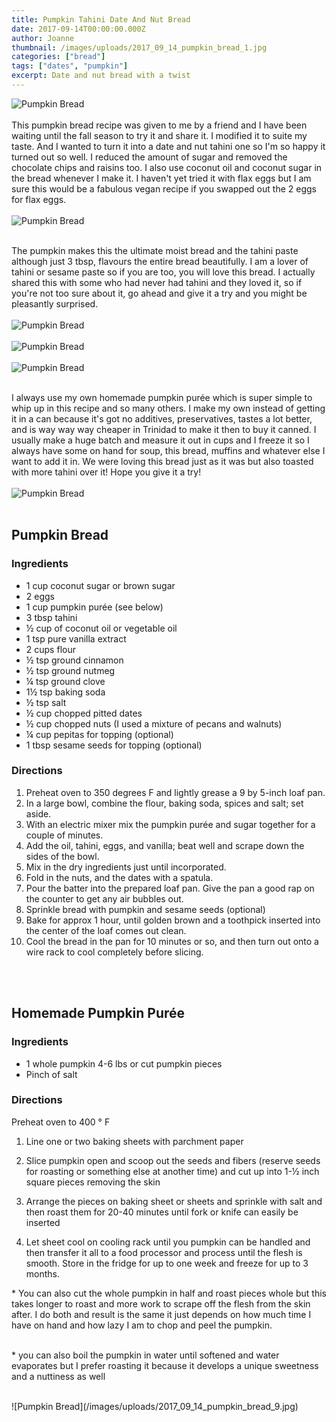 ```yaml
---
title: Pumpkin Tahini Date And Nut Bread
date: 2017-09-14T00:00:00.000Z
author: Joanne
thumbnail: /images/uploads/2017_09_14_pumpkin_bread_1.jpg
categories: ["bread"]
tags: ["dates", "pumpkin"]
excerpt: Date and nut bread with a twist
---
```

![Pumpkin Bread](/images/uploads/2017_09_14_pumpkin_bread_4.jpg)
<br>
<br>
This pumpkin bread recipe was given to  me by a friend and I have been waiting until the fall season to try it and share it.  I modified it to suite my taste.  And I wanted to turn it into a date and nut tahini one so I'm so happy it turned out so well.  I reduced the amount of sugar and removed the chocolate chips and raisins too. I also use coconut oil and coconut sugar in the bread whenever I make it. I haven't yet tried it with flax eggs but I am sure this would be a fabulous vegan recipe if you swapped out the 2 eggs for flax eggs.
<br>
<br>
![Pumpkin Bread](/images/uploads/2017_09_14_pumpkin_bread_3.jpg)
<br>
<br>

The pumpkin makes this the ultimate moist bread and the tahini paste although just 3 tbsp, flavours the entire bread beautifully.  I am a lover of tahini or sesame paste so if you are too, you will love this bread. I actually shared this with some who had never had tahini and they loved it, so if you're not too sure about it, go ahead and give it a try and you might be pleasantly surprised.
<br>
<br>
![Pumpkin Bread](/images/uploads/2017_09_14_pumpkin_bread_5.jpg)
<br>
<br>
![Pumpkin Bread](/images/uploads/2017_09_14_pumpkin_bread_7.jpg)
<br>
<br>
![Pumpkin Bread](/images/uploads/2017_09_14_pumpkin_bread_8.jpg)
<br>
<br>

I always use my own homemade pumpkin purée which is super simple to whip up in this recipe and so many others. I make my own instead of getting it in a can because it's got no additives, preservatives, tastes a lot better, and is way way way cheaper in Trinidad to make it then to buy it canned. I usually make a huge batch and measure it out in cups and I freeze it so I always have some on hand for soup, this bread, muffins and whatever else I want to add it in. We were loving this bread just as it was but also toasted with more tahini over it! Hope you give it a try!
<br>
<br>
![Pumpkin Bread](/images/uploads/2017_09_14_pumpkin_bread_2.jpg)
<br>
<br>

## Pumpkin Bread

### Ingredients

* 1 cup coconut sugar or brown sugar
* 2 eggs
* 1 cup pumpkin purée (see below)
* 3 tbsp tahini
* &frac12; cup of coconut oil or vegetable oil
* 1 tsp pure vanilla extract
* 2 cups flour
* &frac12; tsp ground cinnamon
* &frac12; tsp ground nutmeg
* &frac14; tsp ground clove
* 1&frac12; tsp baking soda
* &frac12; tsp salt
* &frac12; cup chopped pitted dates
* &frac12; cup chopped nuts  (I used a mixture of pecans and walnuts)
* &frac14; cup pepitas for topping (optional)
* 1 tbsp sesame seeds for topping (optional)

### Directions

1. Preheat oven to 350 degrees F and lightly grease a 9 by 5-inch loaf pan.
2. In a large bowl, combine the flour, baking soda, spices and salt; set aside.
3. With an electric mixer mix the pumpkin purée and sugar together for a couple of minutes.
4. Add the oil, tahini, eggs, and vanilla; beat well and scrape down the sides of the bowl.
5. Mix in the dry ingredients just until incorporated.
6. Fold in the nuts, and the dates with a spatula.
7. Pour the batter into the prepared loaf pan. Give the pan a good rap on the counter to get any air bubbles out.
8. Sprinkle bread with pumpkin and sesame seeds (optional)
9. Bake for approx 1 hour, until golden brown and a toothpick inserted into the center of the loaf comes out clean.
10. Cool the bread in the pan for 10 minutes or so, and then turn out onto a wire rack to cool completely before slicing.
<br>
<br>

## Homemade Pumpkin Purée

### Ingredients

* 1 whole pumpkin 4-6 lbs or cut pumpkin pieces
*  Pinch of salt

### Directions

Preheat oven to 400 &deg; F

1. Line one or two baking sheets with parchment paper

1. Slice pumpkin open and scoop out the seeds and fibers (reserve seeds for roasting or something else at another time) and cut up into 1-&frac12; inch square pieces removing the skin

1. Arrange the pieces on baking sheet or sheets and sprinkle with salt and then roast them for 20-40 minutes until fork or knife can easily be inserted

1. Let sheet cool on cooling rack until you pumpkin can be handled and then transfer it all to a food processor and process until the flesh is smooth. Store in the fridge for up to one week and freeze for up to 3 months.

&#42; You can also cut the whole pumpkin in half and roast pieces whole but this takes longer to roast and more work to scrape off the flesh from the skin after. I do both and result is the same it just depends on how much time I have on hand and how lazy I am to chop and peel the pumpkin.
<br>
<br>

&#42; you can also boil the pumpkin in water until softened and water evaporates but I prefer roasting it because it develops a unique sweetness and a nuttiness as well


<br>
![Pumpkin Bread](/images/uploads/2017_09_14_pumpkin_bread_9.jpg)
